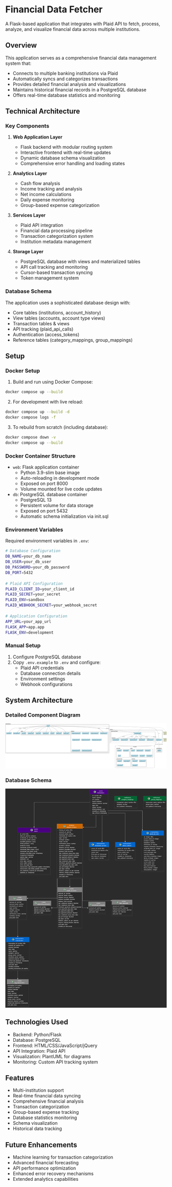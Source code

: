 # Financial Data Fetcher

A Flask-based application that integrates with Plaid API to fetch, process, analyze, and visualize financial data across multiple institutions.

## Overview

This application serves as a comprehensive financial data management system that:
- Connects to multiple banking institutions via Plaid
- Automatically syncs and categorizes transactions
- Provides detailed financial analysis and visualizations
- Maintains historical financial records in a PostgreSQL database
- Offers real-time database statistics and monitoring

## Technical Architecture

### Key Components
1. **Web Application Layer**
   - Flask backend with modular routing system
   - Interactive frontend with real-time updates
   - Dynamic database schema visualization
   - Comprehensive error handling and loading states

2. **Analytics Layer**
   - Cash flow analysis
   - Income tracking and analysis
   - Net income calculations
   - Daily expense monitoring
   - Group-based expense categorization

3. **Services Layer**
   - Plaid API integration
   - Financial data processing pipeline
   - Transaction categorization system
   - Institution metadata management

4. **Storage Layer**
   - PostgreSQL database with views and materialized tables
   - API call tracking and monitoring
   - Cursor-based transaction syncing
   - Token management system

### Database Schema
The application uses a sophisticated database design with:
- Core tables (institutions, account_history)
- View tables (accounts, account type views)
- Transaction tables & views
- API tracking (plaid_api_calls)
- Authentication (access_tokens)
- Reference tables (category_mappings, group_mappings)

## Setup

### Docker Setup
1. Build and run using Docker Compose:
```bash
docker compose up --build
```

2. For development with live reload:
```bash
docker compose up --build -d
docker compose logs -f
```

3. To rebuild from scratch (including database):
```bash
docker compose down -v
docker compose up --build
```

### Docker Container Structure
- `web`: Flask application container
  - Python 3.9-slim base image
  - Auto-reloading in development mode
  - Exposed on port 8000
  - Volume mounted for live code updates
- `db`: PostgreSQL database container
  - PostgreSQL 13
  - Persistent volume for data storage
  - Exposed on port 5432
  - Automatic schema initialization via init.sql

### Environment Variables
Required environment variables in `.env`:
```bash
# Database Configuration
DB_NAME=your_db_name
DB_USER=your_db_user
DB_PASSWORD=your_db_password
DB_PORT=5432

# Plaid API Configuration
PLAID_CLIENT_ID=your_client_id
PLAID_SECRET=your_secret
PLAID_ENV=sandbox
PLAID_WEBHOOK_SECRET=your_webhook_secret

# Application Configuration
APP_URL=your_app_url
FLASK_APP=app.app
FLASK_ENV=development
```

### Manual Setup
1. Configure PostgreSQL database
2. Copy `.env.example` to `.env` and configure:
   - Plaid API credentials
   - Database connection details
   - Environment settings
   - Webhook configurations

## System Architecture

### Detailed Component Diagram
![Component Diagram](app/diagrams/app/static/images/diagrams/Financial_Data_Fetcher_Architecture.png)

### Database Schema
![Database Schema](app/diagrams/app/static/images/diagrams/Financial_Database_Schema.png)

## Technologies Used
- Backend: Python/Flask
- Database: PostgreSQL
- Frontend: HTML/CSS/JavaScript/jQuery
- API Integration: Plaid API
- Visualization: PlantUML for diagrams
- Monitoring: Custom API tracking system

## Features
- Multi-institution support
- Real-time financial data syncing
- Comprehensive financial analysis
- Transaction categorization
- Group-based expense tracking
- Database statistics monitoring
- Schema visualization
- Historical data tracking

## Future Enhancements
- Machine learning for transaction categorization
- Advanced financial forecasting
- API performance optimization
- Enhanced error recovery mechanisms
- Extended analytics capabilities
